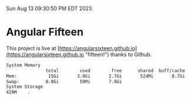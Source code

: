 Sun Aug 13 09:30:50 PM EDT 2023

# Angular Fifteen


This project is live at [https://angularsixteen.github.io](https://angularsixteen.github.io "fifteen!") thanks to Github.

```bash
System Memory
               total        used        free      shared  buff/cache   available
Mem:            15Gi       3.9Gi       2.7Gi       524Mi       8.7Gi        10Gi
Swap:          8.0Gi        59Mi       7.9Gi
System Storage
429M	.
```
